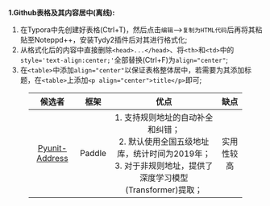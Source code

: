 **1.Github表格及其内容居中(离线):**

1. 在Typora中先创建好表格(Ctrl+T)，然后点击`编辑`-->`复制为HTML代码`后再将其粘贴至Noteppd++，安装Tydy2插件后对其进行格式化;
2. 从格式化后的内容中直接删除`<head>...</head>`、将`<th>`和`<td>`中的`style='text-align:center;'`全部替换(Ctrl+F)为`align="center"`;
3. 在`<table>`中添加`align="center"`以保证表格整体居中，若需要为其添加标题，在`<table>`上添加`<p align="center">title</p>`即可;

<html>
    <body>
        <figure>
            <table align="center">
                <thead>
                    <tr>
                        <th align="center">候选者</th>
                        <th align="center">框架</th>
                        <th align="center">优点</th>
                        <th align="center">缺点</th>
                    </tr>
                </thead>
                <tbody>
                    <tr>
                        <td align="center">
                            <a href='https://github.com/PyUnit/pyunit-address'>Pyunit-Address</a>
                        </td>
                        <td align="center">Paddle</td>
                        <td align="center">1. 支持规则地址的自动补全和纠错；
                        <br />2. 默认使用全国五级地址库，统计时间为2019年；
                        <br />3. 对于非规则地址，提供了深度学习模型(Transformer)提取；</td>
                        <td align="center">实用性较高</td>
                    </tr>
                </tbody>
            </table>
        </figure>
    </body>
</html>
